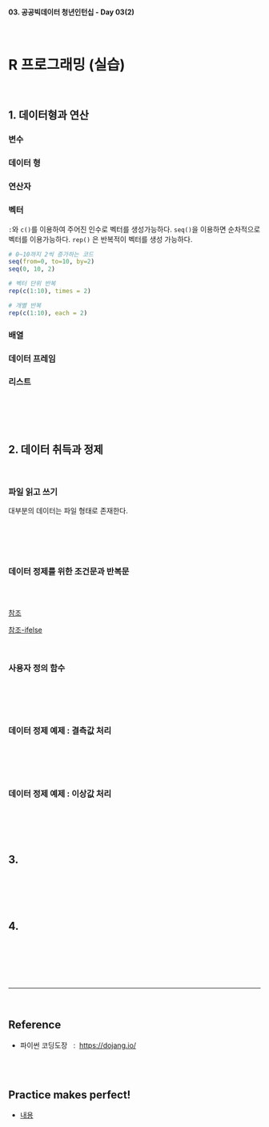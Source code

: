<br>

#### 03. 공공빅데이터 청년인턴십 - Day 03(2)

<br>

# R 프로그래밍 (실습)

<br>

## 1. 데이터형과 연산 

### 변수

### 데이터 형

### 연산자 

### 벡터 


`:`와  `c()`를 이용하여 주어진 인수로 벡터를 생성가능하다. 
`seq()`을 이용하면 순차적으로 벡터를 이용가능하다. 
`rep()` 은 반복적이 벡터를 생성 가능하다. 

```r
# 0~10까지 2씩 증가하는 코드 
seq(from=0, to=10, by=2) 
seq(0, 10, 2) 

# 벡터 단위 반복
rep(c(1:10), times = 2)

# 개별 반복 
rep(c(1:10), each = 2)
```

### 배열 

### 데이터 프레임 

### 리스트 





<br>

```r

```

<br>




## 2. 데이터 취득과 정제

<br>

### 파일 읽고 쓰기 
대부분의 데이터는 파일 형태로 존재한다. 


<br>

```r

```

<br>


### 데이터 정제를 위한 조건문과 반복문


<br>

```r

```


[참조](https://freshrimpsushi.tistory.com/528)

[참조-ifelse](https://data-make.tistory.com/43)


<br>



### 사용자 정의 함수


<br>

```r

```

<br>


### 데이터 정제 예제 : 결측값 처리 

<br>

```r

```

<br>



### 데이터 정제 예제 : 이상값 처리 


<br>

```r

```

<br>



## 3.

<br>

```py

```

<br>



## 4.

<br>

```py

```

<br>





<br>

---

<br>

## Reference <br>

- 파이썬 코딩도장 &nbsp; : &nbsp;<https://dojang.io/> <br>

<br>
<br>

## Practice makes perfect! <br>

- [내용](주소)